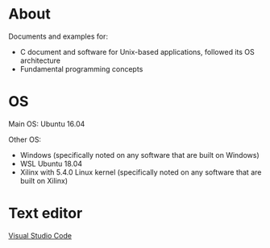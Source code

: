 # About

Documents and examples for:

* C document and software for Unix-based applications, followed its OS architecture
* Fundamental programming concepts

# OS

Main OS: Ubuntu 16.04

Other OS:
* Windows (specifically noted on any software that are built on Windows)
* WSL Ubuntu 18.04
* Xilinx with 5.4.0 Linux kernel (specifically noted on any software that are built on Xilinx)

# Text editor

[Visual Studio Code](Visual%20Studio%20Code.md)
